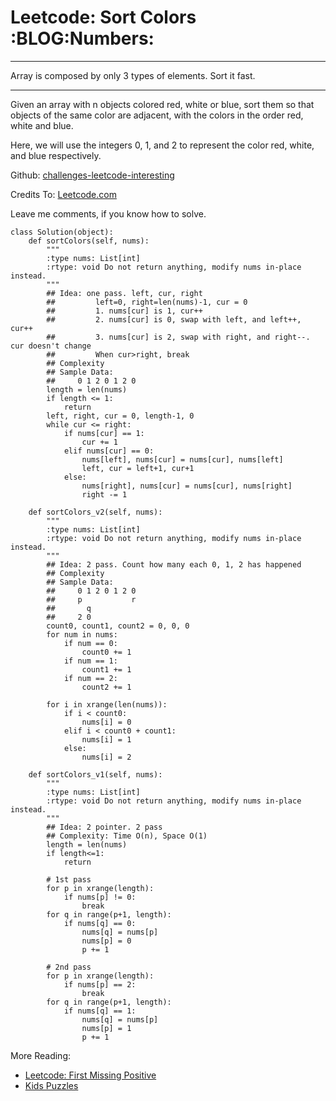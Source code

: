 # Leetcode: Sort Colors     :BLOG:Numbers:


---

Array is composed by only 3 types of elements. Sort it fast.  

---

Given an array with n objects colored red, white or blue, sort them so that objects of the same color are adjacent, with the colors in the order red, white and blue.  

Here, we will use the integers 0, 1, and 2 to represent the color red, white, and blue respectively.  

Github: [challenges-leetcode-interesting](https://github.com/DennyZhang/challenges-leetcode-interesting/tree/master/sort-colors)  

Credits To: [Leetcode.com](https://leetcode.com/problems/sort-colors/description/)  

Leave me comments, if you know how to solve.  

    class Solution(object):
        def sortColors(self, nums):
            """
            :type nums: List[int]
            :rtype: void Do not return anything, modify nums in-place instead.
            """
            ## Idea: one pass. left, cur, right
            ##         left=0, right=len(nums)-1, cur = 0
            ##         1. nums[cur] is 1, cur++
            ##         2. nums[cur] is 0, swap with left, and left++, cur++
            ##         3. nums[cur] is 2, swap with right, and right--. cur doesn't change
            ##         When cur>right, break
            ## Complexity
            ## Sample Data:
            ##     0 1 2 0 1 2 0
            length = len(nums)
            if length <= 1:
                return
            left, right, cur = 0, length-1, 0
            while cur <= right:
                if nums[cur] == 1:
                    cur += 1
                elif nums[cur] == 0:
                    nums[left], nums[cur] = nums[cur], nums[left]
                    left, cur = left+1, cur+1
                else:
                    nums[right], nums[cur] = nums[cur], nums[right]
                    right -= 1
    
        def sortColors_v2(self, nums):
            """
            :type nums: List[int]
            :rtype: void Do not return anything, modify nums in-place instead.
            """
            ## Idea: 2 pass. Count how many each 0, 1, 2 has happened
            ## Complexity
            ## Sample Data:
            ##     0 1 2 0 1 2 0
            ##     p           r
            ##       q
            ##     2 0
            count0, count1, count2 = 0, 0, 0
            for num in nums:
                if num == 0:
                    count0 += 1
                if num == 1:
                    count1 += 1
                if num == 2:
                    count2 += 1
    
            for i in xrange(len(nums)):
                if i < count0:
                    nums[i] = 0
                elif i < count0 + count1:
                    nums[i] = 1
                else:
                    nums[i] = 2
    
        def sortColors_v1(self, nums):
            """
            :type nums: List[int]
            :rtype: void Do not return anything, modify nums in-place instead.
            """
            ## Idea: 2 pointer. 2 pass
            ## Complexity: Time O(n), Space O(1)
            length = len(nums)
            if length<=1:
                return
    
            # 1st pass
            for p in xrange(length):
                if nums[p] != 0:
                    break
            for q in range(p+1, length):
                if nums[q] == 0:
                    nums[q] = nums[p]
                    nums[p] = 0
                    p += 1
    
            # 2nd pass
            for p in xrange(length):
                if nums[p] == 2:
                    break
            for q in range(p+1, length):
                if nums[q] == 1:
                    nums[q] = nums[p]
                    nums[p] = 1
                    p += 1

More Reading:  
-   [Leetcode: First Missing Positive](http://brain.dennyzhang.com/missing-positive/)
-   [Kids Puzzles](http://brain.dennyzhang.com/tag/kids/)
